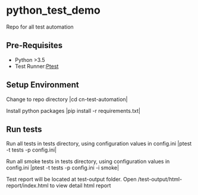 # python_test_demo

Repo for all test automation

Pre-Requisites
---------------
* Python >3.5
* Test Runner:[Ptest](https://github.com/KarlGong/ptest/wiki/documentation)

Setup Environment
---------------

Change to repo directory
|cd cn-test-automation|

Install python packages
|pip install -r requirements.txt|

Run tests
-------------------

Run all tests in tests directory, using configuration values in config.ini
|ptest -t tests -p config.ini|

Run all smoke tests in tests directory, using configuration values in config.ini
|ptest -t tests -p config.ini -i smoke|

Test report will be located at test-output folder. Open /test-output/html-report/index.html to view detail html report
